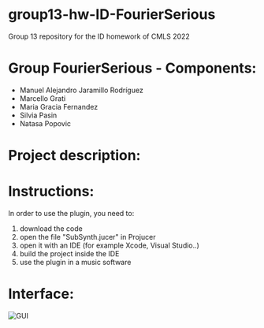 # group13-hw-ID-FourierSerious
Group 13 repository for the ID homework of CMLS 2022

# Group FourierSerious - Components:
- Manuel Alejandro Jaramillo Rodríguez
- Marcello Grati
- Maria Gracia Fernandez
- Silvia Pasin
- Natasa Popovic

# Project description:


# Instructions:
In order to use the plugin, you need to:
1. download the code
2. open the file "SubSynth.jucer" in Projucer
3. open it with an IDE (for example Xcode, Visual Studio..)
4. build the project inside the IDE
5. use the plugin in a music software


# Interface:

![GUI]()


